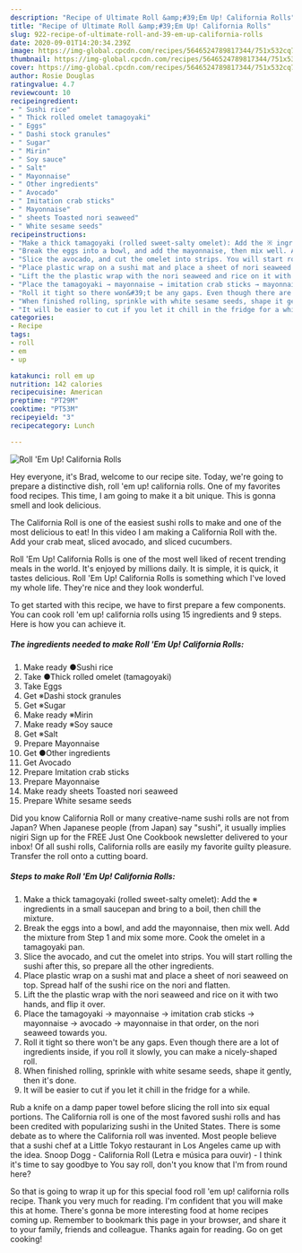 ```yaml
---
description: "Recipe of Ultimate Roll &amp;#39;Em Up! California Rolls"
title: "Recipe of Ultimate Roll &amp;#39;Em Up! California Rolls"
slug: 922-recipe-of-ultimate-roll-and-39-em-up-california-rolls
date: 2020-09-01T14:20:34.239Z
image: https://img-global.cpcdn.com/recipes/5646524789817344/751x532cq70/roll-em-up-california-rolls-recipe-main-photo.jpg
thumbnail: https://img-global.cpcdn.com/recipes/5646524789817344/751x532cq70/roll-em-up-california-rolls-recipe-main-photo.jpg
cover: https://img-global.cpcdn.com/recipes/5646524789817344/751x532cq70/roll-em-up-california-rolls-recipe-main-photo.jpg
author: Rosie Douglas
ratingvalue: 4.7
reviewcount: 10
recipeingredient:
- " Sushi rice"
- " Thick rolled omelet tamagoyaki"
- " Eggs"
- " Dashi stock granules"
- " Sugar"
- " Mirin"
- " Soy sauce"
- " Salt"
- " Mayonnaise"
- " Other ingredients"
- " Avocado"
- " Imitation crab sticks"
- " Mayonnaise"
- " sheets Toasted nori seaweed"
- " White sesame seeds"
recipeinstructions:
- "Make a thick tamagoyaki (rolled sweet-salty omelet): Add the ※ ingredients in a small saucepan and bring to a boil, then chill the mixture."
- "Break the eggs into a bowl, and add the mayonnaise, then mix well. Add the mixture from Step 1 and mix some more. Cook the omelet in a tamagoyaki pan."
- "Slice the avocado, and cut the omelet into strips. You will start rolling the sushi after this, so prepare all the other ingredients."
- "Place plastic wrap on a sushi mat and place a sheet of nori seaweed on top. Spread half of the sushi rice on the nori and flatten."
- "Lift the the plastic wrap with the nori seaweed and rice on it with two hands, and flip it over."
- "Place the tamagoyaki → mayonnaise → imitation crab sticks → mayonnaise → avocado → mayonnaise in that order, on the nori seaweed towards you."
- "Roll it tight so there won&#39;t be any gaps. Even though there are a lot of ingredients inside, if you roll it slowly, you can make a nicely-shaped roll."
- "When finished rolling, sprinkle with white sesame seeds, shape it gently, then it&#39;s done."
- "It will be easier to cut if you let it chill in the fridge for a while."
categories:
- Recipe
tags:
- roll
- em
- up

katakunci: roll em up 
nutrition: 142 calories
recipecuisine: American
preptime: "PT29M"
cooktime: "PT53M"
recipeyield: "3"
recipecategory: Lunch

---
```



![Roll &#39;Em Up! California Rolls](https://img-global.cpcdn.com/recipes/5646524789817344/751x532cq70/roll-em-up-california-rolls-recipe-main-photo.jpg)

Hey everyone, it's Brad, welcome to our recipe site. Today, we're going to prepare a distinctive dish, roll &#39;em up! california rolls. One of my favorites food recipes. This time, I am going to make it a bit unique. This is gonna smell and look delicious.

The California Roll is one of the easiest sushi rolls to make and one of the most delicious to eat! In this video I am making a California Roll with the. Add your crab meat, sliced avocado, and sliced cucumbers.

Roll &#39;Em Up! California Rolls is one of the most well liked of recent trending meals in the world. It's enjoyed by millions daily. It is simple, it is quick, it tastes delicious. Roll &#39;Em Up! California Rolls is something which I've loved my whole life. They're nice and they look wonderful.


To get started with this recipe, we have to first prepare a few components. You can cook roll &#39;em up! california rolls using 15 ingredients and 9 steps. Here is how you can achieve it.

<!--inarticleads1-->

##### The ingredients needed to make Roll &#39;Em Up! California Rolls:

1. Make ready  ●Sushi rice
1. Take  ●Thick rolled omelet (tamagoyaki)
1. Take  Eggs
1. Get  ※Dashi stock granules
1. Get  ※Sugar
1. Make ready  ※Mirin
1. Make ready  ※Soy sauce
1. Get  ※Salt
1. Prepare  Mayonnaise
1. Get  ●Other ingredients
1. Get  Avocado
1. Prepare  Imitation crab sticks
1. Prepare  Mayonnaise
1. Make ready  sheets Toasted nori seaweed
1. Prepare  White sesame seeds


Did you know California Roll or many creative-name sushi rolls are not from Japan? When Japanese people (from Japan) say &#34;sushi&#34;, it usually implies nigiri Sign up for the FREE Just One Cookbook newsletter delivered to your inbox! Of all sushi rolls, California rolls are easily my favorite guilty pleasure. Transfer the roll onto a cutting board. 

<!--inarticleads2-->

##### Steps to make Roll &#39;Em Up! California Rolls:

1. Make a thick tamagoyaki (rolled sweet-salty omelet): Add the ※ ingredients in a small saucepan and bring to a boil, then chill the mixture.
1. Break the eggs into a bowl, and add the mayonnaise, then mix well. Add the mixture from Step 1 and mix some more. Cook the omelet in a tamagoyaki pan.
1. Slice the avocado, and cut the omelet into strips. You will start rolling the sushi after this, so prepare all the other ingredients.
1. Place plastic wrap on a sushi mat and place a sheet of nori seaweed on top. Spread half of the sushi rice on the nori and flatten.
1. Lift the the plastic wrap with the nori seaweed and rice on it with two hands, and flip it over.
1. Place the tamagoyaki → mayonnaise → imitation crab sticks → mayonnaise → avocado → mayonnaise in that order, on the nori seaweed towards you.
1. Roll it tight so there won&#39;t be any gaps. Even though there are a lot of ingredients inside, if you roll it slowly, you can make a nicely-shaped roll.
1. When finished rolling, sprinkle with white sesame seeds, shape it gently, then it&#39;s done.
1. It will be easier to cut if you let it chill in the fridge for a while.


Rub a knife on a damp paper towel before slicing the roll into six equal portions. The California roll is one of the most favored sushi rolls and has been credited with popularizing sushi in the United States. There is some debate as to where the California roll was invented. Most people believe that a sushi chef at a Little Tokyo restaurant in Los Angeles came up with the idea. Snoop Dogg - California Roll (Letra e música para ouvir) - I think it&#39;s time to say goodbye to You say roll, don&#39;t you know that I&#39;m from round here? 

So that is going to wrap it up for this special food roll &#39;em up! california rolls recipe. Thank you very much for reading. I'm confident that you will make this at home. There's gonna be more interesting food at home recipes coming up. Remember to bookmark this page in your browser, and share it to your family, friends and colleague. Thanks again for reading. Go on get cooking!
